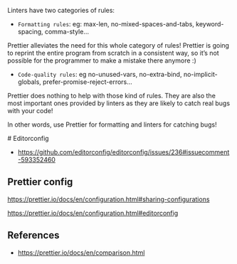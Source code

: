 Linters have two categories of rules:

- `Formatting rules`: eg: max-len, no-mixed-spaces-and-tabs, keyword-spacing, comma-style…

Prettier alleviates the need for this whole category of rules! Prettier is going to reprint the entire program from scratch in a consistent way, so it’s not possible for the programmer to make a mistake there anymore :)

- `Code-quality rules`: eg no-unused-vars, no-extra-bind, no-implicit-globals, prefer-promise-reject-errors…

Prettier does nothing to help with those kind of rules. They are also the most important ones provided by linters as they are likely to catch real bugs with your code!

In other words, use Prettier for formatting and linters for catching bugs!

# Editorconfig

- https://github.com/editorconfig/editorconfig/issues/236#issuecomment-593352460

## Prettier config

https://prettier.io/docs/en/configuration.html#sharing-configurations

https://prettier.io/docs/en/configuration.html#editorconfig

## References

- https://prettier.io/docs/en/comparison.html
